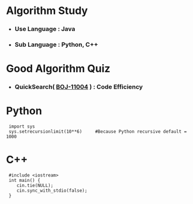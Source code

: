 # Algorithm Study
* ### Use Language : Java
* ### Sub Language : Python, C++
#
# Good Algorithm Quiz
* ### QuickSearch( <b>[BOJ-11004][boj11004]</b> ) : Code Efficiency
#
[boj11004]:https://boj.co.kr/11004

# Python
     import sys
     sys.setrecursionlimit(10**6)     #Because Python recursive default = 1000
#
# C++ 
     #include <iostream>
     int main() {
        cin.tie(NULL);
        cin.sync_with_stdio(false);
     }
          
#
